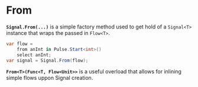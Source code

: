 # From
**`Signal.From(...)`** is a simple factory method used to get hold of a `Signal<T>` instance
that wraps the passed in `Flow<T>`.  
```csharp
var flow =
    from anInt in Pulse.Start<int>()
    select anInt;
var signal = Signal.From(flow);
```
**`From<T>(Func<T, Flow<Unit>>`** is a useful overload that allows for inlining simple flows uppon Signal creation.  
